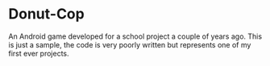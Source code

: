 # Donut-Cop
An Android game developed for a school project a couple of years ago. This is just a sample, the code is very poorly written but represents one of my first ever projects.

